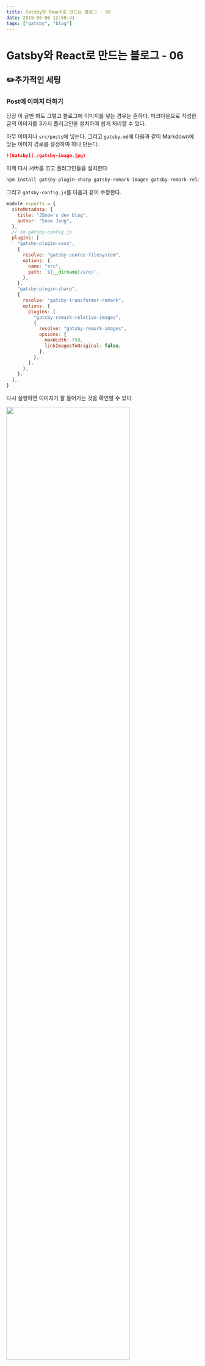 ```yaml
---
title: Gatsby와 React로 만드는 블로그 - 06
date: 2019-06-06 12:50:41
tags: ["gatsby", "blog"]
---
```

# Gatsby와 React로 만드는 블로그 - 06

## ✏️추가적인 세팅

### Post에 이미지 더하기

당장 이 글만 봐도 그렇고 블로그에 이미지를 넣는 경우는 흔하다. 마크다운으로 작성한 글의 이미지를 3가지 플러그인을 설치하여 쉽게 처리할 수 있다.

아무 이미지나 `src/posts`에 넣는다. 그리고 `gatsby.md`에 다음과 같이 Markdown에 맞는 이미지 경로를 설정하여 하나 만든다.

```markdown
![Gatsby](./gatsby-image.jpg)
```

이제 다시 서버를 끄고 플러그인들을 설치한다

```bash
npm install gatsby-plugin-sharp gatsby-remark-images gatsby-remark-relative-images
```

그리고 `gatsby-config.js`를 다음과 같이 수정한다.

```javascript
module.exports = {
  siteMetadata: {
    title: "JSnow's dev blog",
    author: "Snow Jang",
  },
  // in gatsby-config.js
  plugins: [
    "gatsby-plugin-sass",
    {
      resolve: "gatsby-source-filesystem",
      options: {
        name: "src",
        path: `${__dirname}/src/`,
      },
    },
    "gatsby-plugin-sharp",
    {
      resolve: "gatsby-transformer-remark",
      options: {
        plugins: [
          "gatsby-remark-relative-images",
          {
            resolve: "gatsby-remark-images",
            opsions: {
              maxWidth: 750,
              linkImagesToOriginal: false,
            },
          },
        ],
      },
    },
  ],
}
```

다시 실행하면 이미지가 잘 들어가는 것을 확인할 수 있다.

<img src="./gatsby-blog/image-20190627190255362-1629775.png" width="80%">

필요하다면, `src/posts/gatsby`를 생성하여 `gatsby.md`와 `gatsby-image.jpg` 를 옮겨서 이미지와 마크다운 문서를 함께 관리할 수 있다.

추가로 `footer`가 너무 붙어 있고 스타일이 없어 마치 글의 연장선으로 보인다. 이를 위해, `footer`에 스타일을 추가한다. `footer.module.scss` 를 만들고 다음과 같은 스타일을 추가한다.

```css
.footer {
  margin-top: 3rem;
}
```

css module의 방식으로 `footer` 에 스타일을 이어준다.

```javascript
import footerStyles from "./footer.module.scss"
...
  return (
    <footer className={footerStyles.footer}>
      <p>Created by {data.site.siteMetadata.author}, © 2019</p>
    </footer>
  )
```

그리고 블로그 글 목록을 좀 더 꾸미기 위해 다음과 같이 코드를 작성한다. `src/pages`에 `blog.module.scss`를 생성한다.

```css
.posts {
  list-style-type: none;
  margin: 0;
}
```

```javascript
import blogStyles from "./blog.module.scss"
...
 return (
    <Layout>
      <h1>Blog</h1>
      <ol className={blogStyles.posts}>
```

`<li>`와 `<h2>`, `<p>`에 스타일을 주려 하는데, 이렇게 하나하나 적용하는 방식은 번거롭다. 한꺼번에 적용하고 싶다. 먼저 `<li>`에 했던 방식대로 스타일을 적용하면 다음과 같다.

```css
.post {
  margin: 1rem 0;
}
```

```javascript
return (
  <li className={blogStyles.post}>
    <Link to={`/blog/${edge.node.fields.slug}`}>
      <h2>{edge.node.frontmatter.title}</h2>
      <p>{edge.node.frontmatter.date}</p>
    </Link>
  </li>
)
```

scss를 활용하면 하나하나 적용할 필요 없이 `.post`에 스타일을 적용하고 하위에 있는 요소들은 쉽게 적용할 수 있다. 무엇보다 보기에도 편하고 깔끔하다.

```scss
.post {
  margin: 1rem 0;
  a {
    background: #f4f4f4;
    color: #000;
    display: block;
    padding: 1rem;
    text-decoration: none;
  }
  a:hover {
    background: #e4e4e4;
  }
  h2 {
    margin-bottom: 0;
  }
  p {
    color: #777777;
    font-size: 0.8rem;
    font-style: italic;
  }
}
```
<br>

### 날짜 포맷 변환

날짜 포맷 변환은 어렵지 않다. `src/pages/blog.js`에서 앞서 사용했던 쿼리를 조금 수정하면 된다. 우선 Playground에서 확인한다. 원래의 쿼리대로 타고가다 보면 `date`를 만나는데 이 `date` 안에는 `formatString` 이라는 매개변수가 있다. 이 매개변수에 값을 할당하여 날짜 형식을 변경할 수 있다.

<img src="./gatsby-blog/image-20190627194719743-1632439.png" width="80%">

다양한 날짜 형식이 있는데 [momentjs](https://momentjs.com/)를 참고하여 원하는 날짜 형식을 선택하면 된다.

```javascript
query {
      allMarkdownRemark {
        edges {
          node {
            frontmatter {
              title
              date(formatString: "MMMM Do, YYYY")
            }
            fields {
              slug
            }
          }
        }
      }
    }
```

추가로 sort기능도 추가 할 수 있다. 글의 경우 최신 글이 맨 위로 있기 때문에 그에 맞게 변경해야한다.

<img src="./gatsby-blog/image-20190627194848563-1632528.png" width="75%">

`frontmatter`내부에 있는 `date`를 기준으로 하기 때문에 다음과 같이 작성하여 이용한다.

```javascript
query {
      allMarkdownRemark (
        sort:{
          fields: frontmatter___date
          order:DESC
        }
      ){
        edges {
          node {
            frontmatter {
              title
              date(formatString: "MMMM Do, YYYY")
            }
            fields {
              slug
            }
          }
        }
      }
    }
```
